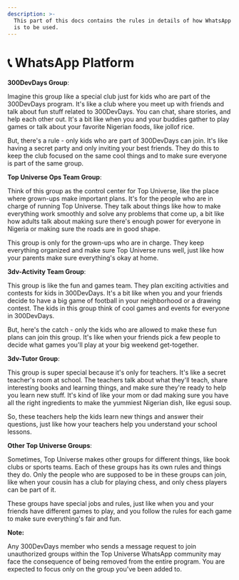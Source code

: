 ```yaml
---
description: >-
  This part of this docs contains the rules in details of how WhatsApp Platform
  is to be used.
---
```


# 📞 WhatsApp Platform

**300DevDays Group**:

Imagine this group like a special club just for kids who are part of the 300DevDays program. It's like a club where you meet up with friends and talk about fun stuff related to 300DevDays. You can chat, share stories, and help each other out. It's a bit like when you and your buddies gather to play games or talk about your favorite Nigerian foods, like jollof rice.

But, there's a rule - only kids who are part of 300DevDays can join. It's like having a secret party and only inviting your best friends. They do this to keep the club focused on the same cool things and to make sure everyone is part of the same group.

**Top Universe Ops Team Group**:

Think of this group as the control center for Top Universe, like the place where grown-ups make important plans. It's for the people who are in charge of running Top Universe. They talk about things like how to make everything work smoothly and solve any problems that come up, a bit like how adults talk about making sure there's enough power for everyone in Nigeria or making sure the roads are in good shape.

This group is only for the grown-ups who are in charge. They keep everything organized and make sure Top Universe runs well, just like how your parents make sure everything's okay at home.

**3dv-Activity Team Group**:

This group is like the fun and games team. They plan exciting activities and contests for kids in 300DevDays. It's a bit like when you and your friends decide to have a big game of football in your neighborhood or a drawing contest. The kids in this group think of cool games and events for everyone in 300DevDays.

But, here's the catch - only the kids who are allowed to make these fun plans can join this group. It's like when your friends pick a few people to decide what games you'll play at your big weekend get-together.

**3dv-Tutor Group**:

This group is super special because it's only for teachers. It's like a secret teacher's room at school. The teachers talk about what they'll teach, share interesting books and learning things, and make sure they're ready to help you learn new stuff. It's kind of like your mom or dad making sure you have all the right ingredients to make the yummiest Nigerian dish, like egusi soup.

So, these teachers help the kids learn new things and answer their questions, just like how your teachers help you understand your school lessons.

**Other Top Universe Groups**:

Sometimes, Top Universe makes other groups for different things, like book clubs or sports teams. Each of these groups has its own rules and things they do. Only the people who are supposed to be in these groups can join, like when your cousin has a club for playing chess, and only chess players can be part of it.

These groups have special jobs and rules, just like when you and your friends have different games to play, and you follow the rules for each game to make sure everything's fair and fun.

**Note:**

Any 300DevDays member who sends a message request to join unauthorized groups within the Top Universe WhatsApp community may face the consequence of being removed from the entire program. You are expected to focus only on the group you've been added to.
